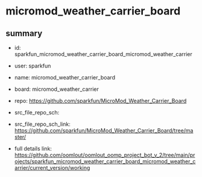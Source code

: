 # micromod_weather_carrier_board
 
## summary 
* id: sparkfun_micromod_weather_carrier_board_micromod_weather_carrier
* user: sparkfun
* name: micromod_weather_carrier_board
* board: micromod_weather_carrier
* repo: https://github.com/sparkfun/MicroMod_Weather_Carrier_Board



* src_file_repo_sch: 
* src_file_repo_sch_link: https://github.com/sparkfun/MicroMod_Weather_Carrier_Board/tree/master/
* full details link: https://github.com/oomlout/oomlout_oomp_project_bot_v_2/tree/main/projects/sparkfun_micromod_weather_carrier_board_micromod_weather_carrier/current_version/working  







